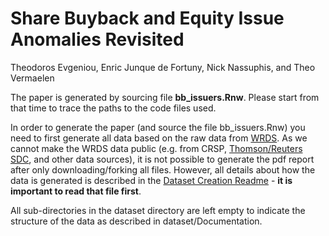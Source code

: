 # Share Buyback and Equity Issue Anomalies Revisited
Theodoros Evgeniou, Enric Junque de Fortuny, Nick Nassuphis, and Theo Vermaelen

The paper is generated by sourcing file **bb_issuers.Rnw**. Please start from that time to trace the paths to the code files used. 

In order to generate the paper (and source the file bb_issuers.Rnw) you need to first generate all data based on the raw data from [WRDS](https://wrds-web.wharton.upenn.edu). As we cannot make the WRDS data public (e.g. from CRSP, [Thomson/Reuters SDC](http://thomsonreuters.com/en/products-services/financial/market-data/sdc-platinum.html),  and other data sources), it is not possible to generate the pdf report after only downloading/forking all files. However, all details about how the data is generated is described in the [Dataset Creation Readme](https://github.com/tevgeniou/BuybacksIssuers/blob/master/dataset/Documentation/Readme.Rmd) - **it is important to read that file first**. 

All sub-directories in the dataset directory are left empty to indicate the structure of the data as described in dataset/Documentation. 
